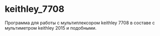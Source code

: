 # keithley_7708
Программа для работы с мультиплексором keithley 7708 в составе с мультиметром keithley 2015 и подобными.
